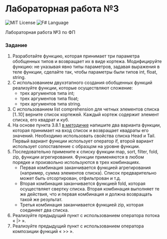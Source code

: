 # Лабораторная работа №3
<img src="http://img.shields.io/badge/license-MIT-brightgreen.svg" alt="MIT License"> <img src="https://img.shields.io/badge/language-F%23-green.svg" alt="F# Language">

Лабораторная работа №3 по ФП

### Задание
1. Разработайте функцию, которая принимает три параметра обобщенных типов и возвращает их в виде кортежа. Модифицируйте функцию: не указывая явно типы параметров, задавая выражения в теле функции, сделайте так, чтобы параметры были типов int, float, string.
2. С использованием двухэтапного создания обобщенных функций реализуйте функции, которые осуществляют сложение:
	* трех аргументов типа int;
	* трех аргументов типа float;
	* трех аргументов типа string.
3. С использованием list comprehension для четных элементов списка [1..10] верните список кортежей. Каждый кортеж содержит элемент списка, его квадрат и куб.
4. На основе пункта 3.8.1 [в методичке](http://sfm2007.narod.ru/data/fp.pdf) напишите два варианта функции, которая принимает на вход список и возвращает квадраты его значений. Необходимо использовать свойства списка Head и Tail. Первый вариант функции использует оператор if, второй вариант использует сопоставление с образцом на уровне функции.
5. Последовательно примените к списку функции map, sort, filter, fold, zip, функции агрегирования. Функции применяются в любом порядке и произвольно используются в трех комбинациях.
	* Первая комбинация заканчивается функцией агрегирования (например, сумма элементов списка). Cписок предварительно может быть отсортирован, отфильтрован и т.д.
	* Вторая комбинация заканчивается функцией fold, которая осуществляет свертку списка. Вторая комбинация выполняет те же действия, что и первая комбинация и должна возвращать такой же результат.
	* Третья комбинация заканчивается функцией zip, которая соединяет два списка.
6. Реализуйте предыдущий пункт с использованием оператора потока « |> ».
7. Реализуйте предыдущий пункт с использованием оператора композиции функций « >> ».
